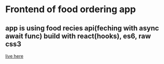 # Frontend of food ordering app
## app is using food recies api(feching with async await func) build with react(hooks), es6, raw css3
[live here](https://uniquefoodarderapp.herokuapp.com/)
